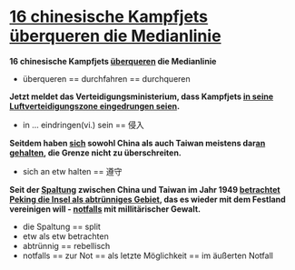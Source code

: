 # [16 chinesische Kampfjets überqueren die Medianlinie](https://www.spiegel.de/ausland/taiwan-16-chinesische-kampfjets-ueberqueren-die-medianlinie-a-8f7164b7-0f77-4d03-829b-26f2d3bf5544)

**16 chinesische Kampfjets <u>überqueren</u> die Medianlinie**

* überqueren == durchfahren == durchqueren

**Jetzt meldet das Verteidigungsministerium, dass Kampfjets <u>in seine Luftverteidigungszone eingedrungen seien</u>.**

* in ... eindringen(vi.) sein == 侵入

**Seitdem haben <u>sich</u> sowohl China als auch Taiwan meistens dar<u>an</u> <u>gehalten</u>, die Grenze nicht zu überschreiten.**

* sich an etw halten == 遵守

**Seit der <u>Spaltung</u> zwischen China und Taiwan im Jahr 1949 <u>betrachtet Peking die Insel als abtrünniges Gebiet</u>, das es wieder mit dem Festland vereinigen will - <u>notfalls</u> mit millitärischer Gewalt.**

* die Spaltung == split
* etw als etw betrachten
* abtrünnig == rebellisch
* notfalls == zur Not == als letzte Möglichkeit == im äußerten Notfall